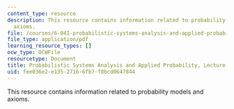 ```yaml
---
content_type: resource
description: This resource contains information related to probability models and
  axioms.
file: /courses/6-041-probabilistic-systems-analysis-and-applied-probability-fall-2010/fee036e2e13527166fb7f8bcd0647844_MIT6_041F10_L01.pdf
file_type: application/pdf
learning_resource_types: []
ocw_type: OCWFile
resourcetype: Document
title: Probabilistic Systems Analysis and Applied Probability, Lecture 1
uid: fee036e2-e135-2716-6fb7-f8bcd0647844
---
```

This resource contains information related to probability models and axioms.

